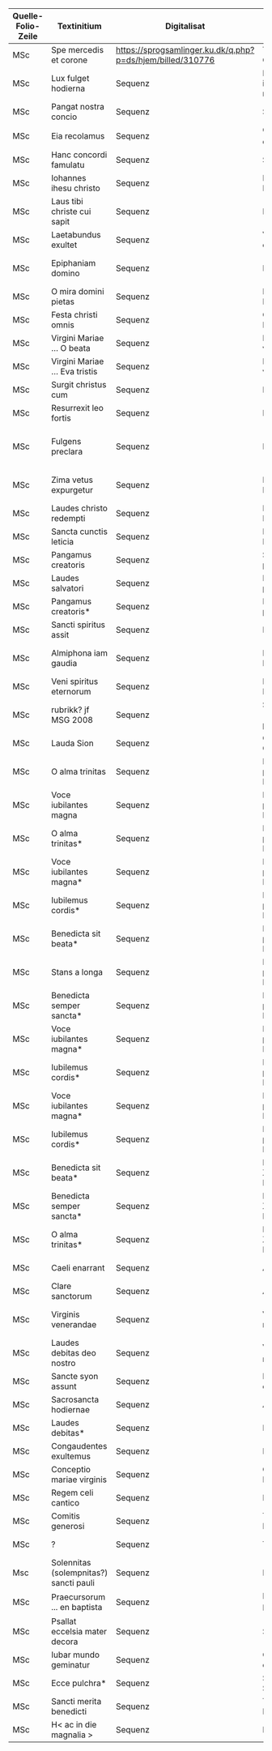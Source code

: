 | Quelle-Folio-Zeile | Textinitium | Digitalisat | Festtag | Nachweis Text |
|--|--|--|--|--|
|MSc| Spe mercedis et corone | https://sprogsamlinger.ku.dk/q.php?p=ds/hjem/billed/310776 | Thomas Cantuariensis | AH 55, 9 |
|MSc| Lux fulget hodierna | Sequenz | Dominica infra octavam nativitatis | AH 8, 6 |
|MSc| Pangat nostra concio | Sequenz | Silvester | AH 9, 390 |
|MSc| Eia recolamus | Sequenz | Circumcisio domini<sup>3</sup> | AH 53, 16 |
|MSc| Hanc concordi famulatu | Sequenz | Stephanus | AH 53, 215 |
|MSc| Iohannes ihesu christo | Sequenz | Iohannes Evangelista | AH 53, 168 |
|MSc| Laus tibi christe cui sapit | Sequenz | Innocentes | AH 53, 156 | 
|MSc| Laetabundus exultet | Sequenz | Vigilia epiphaniae | AH 54. 2 |
|MSc| Epiphaniam domino | Sequenz | Epiphania | AH 7, 37, AH 53, 28 |
|MSc| O mira domini pietas | Sequenz | Infra octava Epiphaniae | siehe AH 53:24 |
|MSc| Festa christi omnis | Sequenz | Octava Epiphaniae | AH 53, 29 (1–8) |
|MSc| Virgini Mariae … O beata | Sequenz | Beata Maria virgo | AH 54, 21 (6–7) |
|MSc| Virgini Mariae … Eva tristis | Sequenz | Beata Maria virgo | AH 54: 18 |
|MSc| Surgit christus cum | Sequenz | Pascha | AH 54, 230 |
|MSc| Resurrexit leo fortis | Sequenz | Pascha | nicht in AH |
|MSc| Fulgens preclara | Sequenz | Pascha | AH 7, 44 (1–5b), AH 53, 35 (1–9) |
|MSc| Zima vetus expurgetur | Sequenz | Feria II post Pascha | AH 54, 149 (1–17) |
|MSc| Laudes christo redempti | Sequenz | Feria IV post Pascha | AH 53, 45 |
|MSc| Sancta cunctis leticia | Sequenz | Feria VI post Pascha | AH 40, 24 |
|MSc| Pangamus creatoris | Sequenz | Sabbatum post Pascha | AH 53, 46 |
|MSc| Laudes salvatori | Sequenz | Dominica I post Pascha | AH 53, 36 (1–14) |
|MSc| Pangamus creatoris* | Sequenz | Dominica IV post Pascha | AH 53, 46 |
|MSc| Sancti spiritus assit | Sequenz | Pentecoste | AH 53, 70 |
|MSc| Almiphona iam gaudia | Sequenz | Feria IV post Pentecosten | AH 7, 79, AH 53, 76 |
|MSc| Veni spiritus eternorum | Sequenz | Feria V post Pentecosten | AH 53, 71 (1–3) |
|MSc| rubrikk? jf MSG 2008 | Sequenz | Sabbato [post pentecosten] | ? |
|MSc| Lauda Sion | Sequenz | Corpus Christi | AH 50, 385 |
|MSc| O alma trinitas | Sequenz | Dominica III post Pentecosten | AH 7, 97 (1–4a) |
|MSc| Voce iubilantes magna | Sequenz | Dominica IV post Pentecosten | AH 10, 37 |
|MSc| O alma trinitas* | Sequenz | Dominica VIII post Pentecosten | AH 7, 97 |
|MSc| Voce iubilantes magna* | Sequenz | Dominica IX post Pentecosten | AH 10, 37 |
|MSc| Iubilemus cordis* | Sequenz | Dominica X post Pentecosten | AH 54, 165 |
|MSc| Benedicta sit beata* | Sequenz | Dominica XI post Pentecosten | AH 7, 96, AH 53, 81b |
|MSc| Stans a longa | Sequenz | Dominica XII post Pentecosten | AH 53, 93 |
|MSc| Benedicta semper sancta* | Sequenz | Dominica XIII post Pentecosten | AH 7, 95, AH 53, 81 |
|MSc| Voce iubilantes magna* | Sequenz | Dominica XV post Pentecosten | AH 10, 37 |
|MSc| Iubilemus cordis* | Sequenz | Dominica XVI post Pentecosten | AH 54, 165 |
|MSc| Voce iubilantes magna* | Sequenz | Dominica XX post Pentecosten | AH 10, 37 |
|MSc| Iubilemus cordis* | Sequenz | Dominica XXI post Pentecosten | AH 54, 165 |
|MSc| Benedicta sit beata* | Sequenz | Dominica XXII post Pentecosten | AH 7, 96, AH 53, 81b |
|MSc| Benedicta semper sancta* | Sequenz | Dominica XXIII post Pentecosten | AH 7, 95, AH 53, 81 |
|MSc| O alma trinitas* | Sequenz | Dominica XXIV post Pentecosten | AH 7, 97 |
|MSc| Caeli enarrant | Sequenz | Apostoli | AH 50, 267 |
|MSc| Clare sanctorum | Sequenz | Apostoli | AH 53, 228 (1–5) |
|MSc| Virginis venerandae | Sequenz | Virgo et martyr? | AH 53, 246 (2–12) |
|MSc| Laudes debitas deo nostro | Sequenz | Virgo et martyr<sup>5</sup> | AH 54, 62 (1–14) |
|MSc| Sancte syon assunt | Sequenz | Dedicatio ecclesiae | AH 55, 33 |
|MSc| Sacrosancta hodiernae | Sequenz | Andreas | AH 54, 30 |
|MSc| Laudes debitas* | Sequenz | Barbara | AH 54, 62 |
|MSc| Congaudentes exultemus | Sequenz | Nicholaus | AH 54, 66 |
|MSc| Conceptio mariae virginis | Sequenz | Conceptio Mariae | AH 54, 188 |
|MSc| Regem celi cantico | Sequenz | Lucia | nicht in AH |
|MSc| Comitis generosi | Sequenz | Translatio Magni | nicht in AH |
|MSc| ? | Sequenz | Thorlacus | nicht in AH |
|Msc| Solennitas (solempnitas?) sancti pauli | Sequenz | Paulus | ? |
|MSc| Praecursorum ... en baptista| Sequenz | Iohannes Baptista<sup>4</sup> | ? |
|MSc| Psallat eccelsia mater decora | Sequenz | Swithun | AH 37, 306 (...) |
|MSc| Iubar mundo geminatur | Sequenz | Octava Petri et Pauli | AH 42, 312 (...) |
|MSc| Ecce pulchra* | Sequenz | Sancti in Selio| ? |
|MSc| Sancti merita benedicti | Sequenz | Translatio Benedicti | ? |
|MSc| H< ac in die magnalia > | Sequenz | Margareta | ? |
